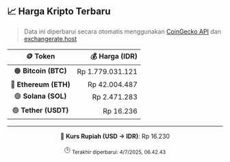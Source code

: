 

<!-- HARGA_KRIPTO -->
## 📈 Harga Kripto Terbaru

> Data ini diperbarui secara otomatis menggunakan [CoinGecko API](https://www.coingecko.com/) dan [exchangerate.host](https://exchangerate.host/)

<div align="center">

| 🪙 Token | 💰 Harga (IDR) |
|:------:|---------------:|
| 🟠 **Bitcoin (BTC)**   | Rp 1.779.031.121 |
| 🔵 **Ethereum (ETH)**  | Rp 42.004.487 |
| 🟣 **Solana (SOL)**    | Rp 2.471.283 |
| 🟢 **Tether (USDT)**   | Rp 16.236 |

---

💱 **Kurs Rupiah (USD → IDR)**: Rp 16.230

🕒 <sub>Terakhir diperbarui: 4/7/2025, 06.42.43</sub>

</div>
<!-- /HARGA_KRIPTO -->